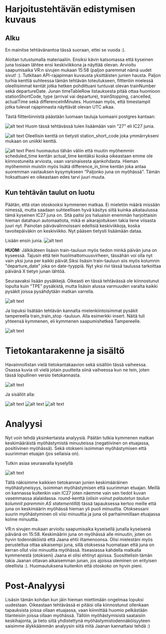 # Harjoitustehtävän edistymisen kuvaus

## Alku
En mainitse tehtävänantoa tässä suoraan, ettei se vuoda :).

Aloitan tutustumalla materiaaliin. Ensiksi kävin katsomassa että kyseinen juna tosiaan lähtee ensi keskiviikkona ja näyttää olevan.
Arvioitu saapumisaika VR:n sivujen mukaan 15:58 (paljon paremmat nämä uudet sivut! :).
Tutkitaan API-rajapinnan kuvausta yksittäisten junien hausta. Paljon turhia kenttiä suhteessa tämän tehtävän toteutukseen, filtteröin mielessä oleellisimmat kentät
jotka hetken pohdittuani tuntuvat olevan trainNumber sekä departureDate. Junan timeTableRow listauksesta pitää ottaa huomioon stationShortCode, type (arrival vai departure), trainStopping, cancelled, actualTime sekä differenceInMinutes. Huomaan myös, että timestampit jotka tulevat rajapinnasta näyttävät olevan UTC aikaa.

Tästä filtteröinnistä päästään luomaan tauluja luomaani postgres kantaan:

![alt text](https://github.com/Konnila/harkkis/blob/main/creata_table_train.PNG "Create train")
Huom tässä tehtävässä tulen lisäämään vain "27" eli IC27 junia.

![alt text](https://github.com/Konnila/harkkis/blob/main/create_table_stop.PNG "Create train stop")
Oleellisin kenttä on tietysti station_short_code joka ymmärrykseni mukaan on uniikki kenttä.

![alt text](https://github.com/Konnila/harkkis/blob/main/create_table_train_train_stop.PNG "Create connecting table")
Pieni huomautus tähän väliin että muutin myöhemmin scheduled_time kentän actual_time kentäksi koska oikeastaan emme ole kiinnostuneita arviosta, vaan varsinaisesta ajankohdasta.
Hieman myöhemmin muistin myös lisätä difference_in_time kentän joka antaa suoremman vastauksen kysymykseen "Paljonko juna on myöhässä". Tämän hoksattuani en oikeastaan edes tarvi juuri muuta.

## Kun tehtävän taulut on luotu

Päätän, että otan otoskooksi kymmenen matkaa. Ei mieletön määrä missään nimessä, mutta saadaan suhteellisen hyvä käsitys siitä kuinka aikataulussa tämä kyseinen IC27 juna on. Sitä paitsi jos haluaisin enemmän harjoittaisin hieman datahaun automaatiota, mikä ei aikarajoituksen takia liene viisasta juuri nyt. Painotan päivävalinnoissani edellisiä keskiviikkoja, koska tavoitepäiväkin on keskiviikko.
Nyt pääsen tietysti lisäämään dataa. 

Lisään ensin junia.
![alt text](https://github.com/Konnila/harkkis/blob/main/insert_train.PNG "Insert trains")

**HUOM:** Jälkikäteen lisäsin train-tauluun myös tiedon minkä päivän juna on kyseessä. Tajusin että tein huolimattomuusvirheen, tässähän voi olla nyt vain yksi juna per kaikki päivät.Siksi lisäsin train-tauluun siis myös kolumnin "departure_date" joka on date-tyyppiä. Nyt yksi rivi tässä taulussa tarkoittaa päivänä X tietyn junan lähtöä.

Seuraavaksi lisään pysäkkejä. Oikeasti en tässä tehtävässä ole kiinnostunut lopulta kuin "TPE" pysäkistä, mutta lisäsin alussa varmuuden varalta kaikki pysäkit joissa pysähdytään matkan varrella.

![alt text](https://github.com/Konnila/harkkis/blob/main/insert_stops.PNG "Insert stops")

Ja lopuksi lisätään tehtävän kannalta mielenkiintoisimmat pysäkit tampereella train_train_stop -tauluun.
Alla esimerkki-insert. Näitä tuli yhteensä kymmenen, eli kymmenen saapumishetkeä Tampereelle. 

![alt text](https://github.com/Konnila/harkkis/blob/main/insert_train_train_stops.PNG "Insert stops")

# Tietokantarakenne ja sisältö

Havainnollistan vielä tietokantakaavion sekä sisällön tässä vaiheessa. Osassa kuvia oli vielä jotain puutteita siinä vaiheessa kun ne tein, joten tässä lopullinen versio tietokannasta.

![alt text](https://github.com/Konnila/harkkis/blob/main/diagram_db.PNG "Db Diagram")

Ja sisällöt alla:

![alt text](https://github.com/Konnila/harkkis/blob/main/analysis_table_train.PNG "")
![alt text](https://github.com/Konnila/harkkis/blob/main/analysis_table_train_stop.PNG "")
![alt text](https://github.com/Konnila/harkkis/blob/main/analysis_train_train_stop.PNG "")

# Analyysi

Nyt voin tehdä yksinkertaista analyysiä. Päätän tutkia kymmenen matkan keskimääräistä myöhästymistä minuuteissa (negatiivinen on etuajassa, positiivinen myöhässä). Sekä otokseni isoimman myöhästymisen että suurimman etuajan (jos sellaisia on).

Tutkin asiaa seuraavalla kyselyllä

![alt text](https://github.com/Konnila/harkkis/blob/main/SQL_analysis3.PNG "")

Tällä näkisimme kaikkien tietokannan junien keskimääräinen myöhästyneisyys, isoimman myöhästymisen että suurimman etuajan. Meillä on kannassa kuitenkin vain IC27 joten näemme vain sen tiedot kuvan vasemmassa alalaidassa. round-kenttä (*olisin voinut palautetun taulun kolumnit paremmin AS statementillä*) tässä tapauksessa kertoo meille että juna on keskimäärin myöhässä hieman yli puoli minuuttia. Otoksessani suurin myöhästyminen oli viisi minuuttia ja juna oli parhaimmillaan etuajassa kolme minuuttia.

VR:n sivujen mukaan arvioitu saapumisaika kyseisellä junalla kyseisenä päivänä on 15:58. Keskimäärin juna on myöhässä alle minuutin, joten on hyvin todennäköistä että Jaana ehtii iltamenoonsa. Olisi mielestäni myös perusteltua ottaa aikaisempi juna, sillä otoksessa huomataan että juna on kerran ollut viisi minuuttia myöhässä. Itseasiassa kahdella matkalla kymmenestä (otokseni) Jaana ei olisi ehtinyt ajoissa. Suosittelisin tämän takia Jaanan ottavan aikaisemman junan, jos ajoissa oleminen on erityisen oleellista :).
Huomautuksena kuitenkin että otoskoko on hyvin pieni.

# Post-Analyysi

Lisäsin tämän kohdan kun jäin hieman miettimään ongelmaa lopuksi uudestaan. Oikeastaan tehtävässä ei pitäisi olla kiinnostunut ollenkaan tapauksista joissa ollaan etuajassa,
vaan kiinnittää huomio pelkästään tilanteisiin joissa ollaan myöhässä. Tällöin myöhästymisistä saataisiin keskihajonta, ja tieto siitä yhdistettynä myöhästymistodennäköisyyteen saisimme älykkäämmän analyysin siitä mitä Jaanan kannattaisi tehdä :)

